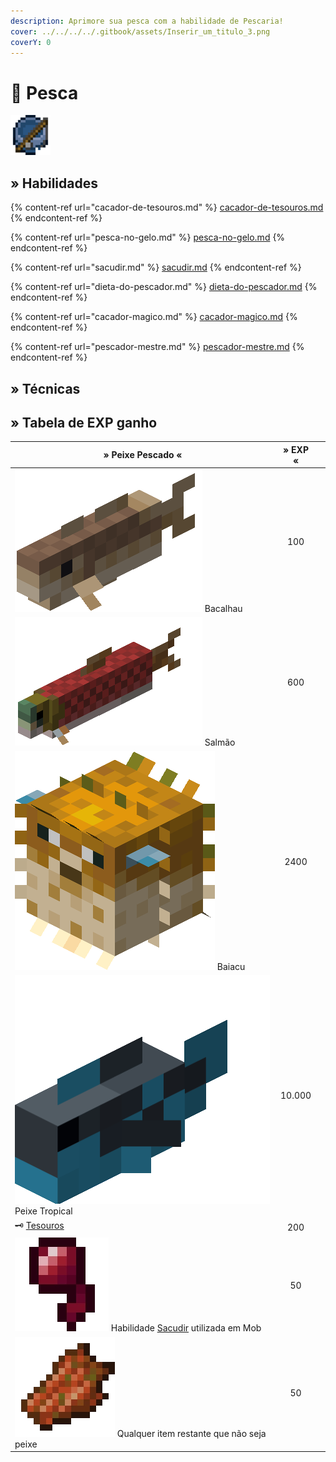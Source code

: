 ```yaml
---
description: Aprimore sua pesca com a habilidade de Pescaria!
cover: ../../../../.gitbook/assets/Inserir_um_titulo_3.png
coverY: 0
---
```


# 🎣 Pesca

![](../../../../.gitbook/assets/FishingSkill.webp)

## » Habilidades

{% content-ref url="cacador-de-tesouros.md" %}
[cacador-de-tesouros.md](cacador-de-tesouros.md)
{% endcontent-ref %}

{% content-ref url="pesca-no-gelo.md" %}
[pesca-no-gelo.md](pesca-no-gelo.md)
{% endcontent-ref %}

{% content-ref url="sacudir.md" %}
[sacudir.md](sacudir.md)
{% endcontent-ref %}

{% content-ref url="dieta-do-pescador.md" %}
[dieta-do-pescador.md](dieta-do-pescador.md)
{% endcontent-ref %}

{% content-ref url="cacador-magico.md" %}
[cacador-magico.md](cacador-magico.md)
{% endcontent-ref %}

{% content-ref url="pescador-mestre.md" %}
[pescador-mestre.md](pescador-mestre.md)
{% endcontent-ref %}

## » Técnicas

## » Tabela de EXP ganho

<table><thead><tr><th>» Peixe Pescado «</th><th align="center">» EXP «</th><th data-hidden></th></tr></thead><tbody><tr><td><img src="../../../../.gitbook/assets/Cod.webp" alt="" data-size="line"> Bacalhau</td><td align="center">100</td><td></td></tr><tr><td><img src="../../../../.gitbook/assets/Salmon.webp" alt="" data-size="line"> Salmão</td><td align="center">600</td><td></td></tr><tr><td><img src="../../../../.gitbook/assets/Pufferfish_large.webp" alt="" data-size="line"> Baiacu</td><td align="center">2400</td><td></td></tr><tr><td><img src="../../../../.gitbook/assets/20190130_213406.webp" alt="" data-size="line"> Peixe Tropical</td><td align="center">10.000</td><td></td></tr><tr><td>🗝️ <a href="cacador-de-tesouros.md">Tesouros</a></td><td align="center">200</td><td></td></tr><tr><td><img src="../../../../.gitbook/assets/Olho_de_Aranha.webp" alt="" data-size="line"> Habilidade <a href="sacudir.md">Sacudir</a> utilizada em Mob</td><td align="center">50</td><td></td></tr><tr><td><img src="../../../../.gitbook/assets/Rotten_Flesh_JE3_BE2.webp" alt="" data-size="line"> Qualquer item restante que não seja peixe</td><td align="center">50</td><td></td></tr></tbody></table>
